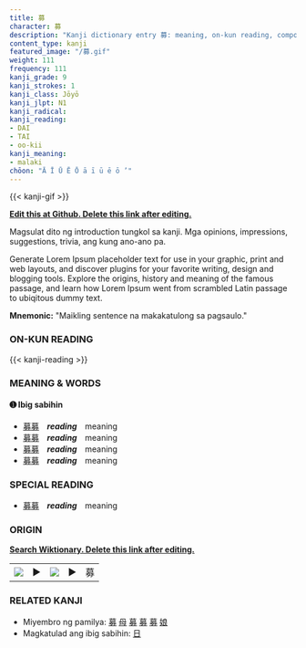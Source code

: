 ```yaml
---
title: 募
character: 募
description: "Kanji dictionary entry 募: meaning, on-kun reading, compounds, origin, related kanji"
content_type: kanji
featured_image: "/募.gif"
weight: 111
frequency: 111
kanji_grade: 9
kanji_strokes: 1
kanji_class: Jōyō
kanji_jlpt: N1
kanji_radical: 
kanji_reading: 
- DAI
- TAI
- oo-kii
kanji_meaning:
- malaki
chōon: "Ā Ī Ū Ē Ō ā ī ū ē ō ’"
---
```

[//]: # (Don't edit the line below. Kanji animated GIF code is automatically generated.)
{{< kanji-gif >}}

[//]: # (Edit below this line.)

**[Edit this at Github. Delete this link after editing.](https://github.com/tim0g/tim/tree/main/content/kanji/募/index.md)**

Magsulat dito ng introduction tungkol sa kanji. Mga opinions, impressions, suggestions, trivia, ang kung ano-ano pa.

Generate Lorem Ipsum placeholder text for use in your graphic, print and web layouts, and discover plugins for your favorite writing, design and blogging tools. Explore the origins, history and meaning of the famous passage, and learn how Lorem Ipsum went from scrambled Latin passage to ubiqitous dummy text.
 
**Mnemonic:** "Maikling sentence na makakatulong sa pagsaulo."

### ON-KUN READING

[//]: # (Don't edit the line below. ON-KUN READING code is automatically generated.)
{{< kanji-reading >}}

### MEANING & WORDS

#### ➊ **Ibig sabihin**
  - [募](../募)[募](../募)　***reading***　meaning
  - [募](../募)[募](../募)　***reading***　meaning
  - [募](../募)[募](../募)　***reading***　meaning
  - [募](../募)[募](../募)　***reading***　meaning

### SPECIAL READING
  - [募](../募)[募](../募)　***reading***　meaning

### ORIGIN

**[Search Wiktionary. Delete this link after editing.](https://wiktionary.org/wiki/募)**
<table class="kanji-table"><tr><td>
<img src="60px-募-bronze.svg.png">
</td><td>▶</td><td>
<img src="60px-募-oracle.svg.png">
</td><td>▶</td>
<td class="kanji-origin">募</td>
</tr></table>

### RELATED KANJI
- Miyembro ng pamilya: [募](../募) [母](../母) [募](../募) [募](../募) [募](../募) [娘](../娘)
- Magkatulad ang ibig sabihin: [日](../日)
